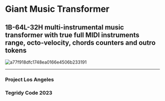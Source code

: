 # Giant Music Transformer
## 1B-64L-32H multi-instrumental music transformer with true full MIDI instruments range, octo-velocity, chords counters and outro tokens

![a77f918dfc1748ea0166e4506b233191](https://github.com/asigalov61/Giant-Music-Transformer/assets/56325539/7f115b51-31fc-4d4d-ba9d-f9102cfd6969)

***

### Project Los Angeles
### Tegridy Code 2023
